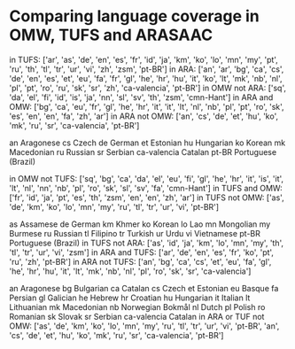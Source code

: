 # Comparing language coverage in OMW, TUFS and ARASAAC

in TUFS: ['ar', 'as', 'de', 'en', 'es', 'fr', 'id', 'ja', 'km', 'ko', 'lo', 'mn', 'my', 'pt', 'ru', 'th', 'tl', 'tr', 'ur', 'vi', 'zh', 'zsm', 'pt-BR']
in ARA: ['an', 'ar', 'bg', 'ca', 'cs', 'de', 'en', 'es', 'et', 'eu', 'fa', 'fr', 'gl', 'he', 'hr', 'hu', 'it', 'ko', 'lt', 'mk', 'nb', 'nl', 'pl', 'pt', 'ro', 'ru', 'sk', 'sr', 'zh', 'ca-valencia', 'pt-BR']
in OMW not ARA: ['sq', 'da', 'el', 'fi', 'id', 'is', 'ja', 'nn', 'sl', 'sv', 'th', 'zsm', 'cmn-Hant']
in ARA and OMW: ['bg', 'ca', 'eu', 'fr', 'gl', 'he', 'hr', 'it', 'it', 'lt', 'nl', 'nb', 'pl', 'pt', 'ro', 'sk', 'es', 'en', 'en', 'fa', 'zh', 'ar']
in ARA not OMW: ['an', 'cs', 'de', 'et', 'hu', 'ko', 'mk', 'ru', 'sr', 'ca-valencia', 'pt-BR']

an	Aragonese
cs	Czech
de	German
et	Estonian
hu	Hungarian
ko	Korean
mk	Macedonian
ru	Russian
sr	Serbian
ca-valencia	Catalan
pt-BR	Portuguese (Brazil)

in OMW not TUFS: ['sq', 'bg', 'ca', 'da', 'el', 'eu', 'fi', 'gl', 'he', 'hr', 'it', 'is', 'it', 'lt', 'nl', 'nn', 'nb', 'pl', 'ro', 'sk', 'sl', 'sv', 'fa', 'cmn-Hant']
in TUFS and OMW: ['fr', 'id', 'ja', 'pt', 'es', 'th', 'zsm', 'en', 'en', 'zh', 'ar']
in TUFS not OMW: ['as', 'de', 'km', 'ko', 'lo', 'mn', 'my', 'ru', 'tl', 'tr', 'ur', 'vi', 'pt-BR']

as	Assamese
de	German
km	Khmer
ko	Korean
lo	Lao
mn	Mongolian
my	Burmese
ru	Russian
tl	Filipino
tr	Turkish
ur	Urdu
vi	Vietnamese
pt-BR	Portuguese (Brazil)
in TUFS not ARA: ['as', 'id', 'ja', 'km', 'lo', 'mn', 'my', 'th', 'tl', 'tr', 'ur', 'vi', 'zsm']
in ARA and TUFS: ['ar', 'de', 'en', 'es', 'fr', 'ko', 'pt', 'ru', 'zh', 'pt-BR']
in ARA not TUFS: ['an', 'bg', 'ca', 'cs', 'et', 'eu', 'fa', 'gl', 'he', 'hr', 'hu', 'it', 'lt', 'mk', 'nb', 'nl', 'pl', 'ro', 'sk', 'sr', 'ca-valencia']

an	Aragonese
bg	Bulgarian
ca	Catalan
cs	Czech
et	Estonian
eu	Basque
fa	Persian
gl	Galician
he	Hebrew
hr	Croatian
hu	Hungarian
it	Italian
lt	Lithuanian
mk	Macedonian
nb	Norwegian Bokmål
nl	Dutch
pl	Polish
ro	Romanian
sk	Slovak
sr	Serbian
ca-valencia	Catalan
in ARA or TUF not OMW: ['as', 'de', 'km', 'ko', 'lo', 'mn', 'my', 'ru', 'tl', 'tr', 'ur', 'vi', 'pt-BR', 'an', 'cs', 'de', 'et', 'hu', 'ko', 'mk', 'ru', 'sr', 'ca-valencia', 'pt-BR']
